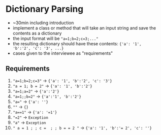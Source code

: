 # Dictionary Parsing

- ~30min including introduction
- implement a class or method that will take an input string and save the contents as a dictionary
- the input format will be `"a=1;b=2;c=3;..."`
- the resulting dictionary should have these contents: `{'a': '1', 'b':'2', 'c': '3', ...}`
- cases given to the interviewee as "requirements"

## Requirements

  1. `"a=1;b=2;c=3"` &rarr; `{'a': '1', 'b':'2', 'c': '3'}`
  1. `"a = 1; b = 2"` &rarr; `{'a': '1', 'b':'2'}`
  1. `"a=1;a=2"` &rarr; `{'a':'2'}`
  1. `"a=1;;b=2"` &rarr; `{'a':'1', 'b':'2'}`
  1. `"a="` &rarr; `{'a': ''}`
  1. `""` &rarr; `{}`
  1. `"a==1"` &rarr; `{'a': '=1'}`
  1. `"=2"` &rarr; `Exception`
  1. `"a"` &rarr; `Exception`
  1. `" a = 1 ; ; c =  ; ; b = = 2 "` &rarr; `{'a': '1', 'b':'= 2', 'c': ''}`
